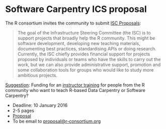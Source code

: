 # Software Carpentry ICS proposal

The R consortium invites the community to submit
[ISC Proposals](https://www.r-consortium.org/about/isc/proposals):

> The goal of the Infrastructure Steering Committee (the ISC) is to
> support projects that broadly help the R community. This might be
> software development, developing new teaching materials, documenting
> best practices, standardising APIs or doing research. Currently, the
> ISC chiefly provides financial support for projects proposed by
> individuals or teams who have the skills to carry out the work, but
> we can also provide administrative support, promotion and some
> collaboration tools for groups who would like to study more
> ambitious projects.

[Suggestion](http://lists.software-carpentry.org/pipermail/r-discuss_lists.software-carpentry.org/2015-December/000354.html):
Funding for an
[instructor training](https://swcarpentry.github.io/instructor-training/)
for people from the R community who want to teach R-based Data
Carpentry or Software Carpentry?


* Deadline: 10 January 2016
* 2-5 pages
* [Proposal](SC-ISC-proposal.md)
* To be email to proposal@r-consortium.org
